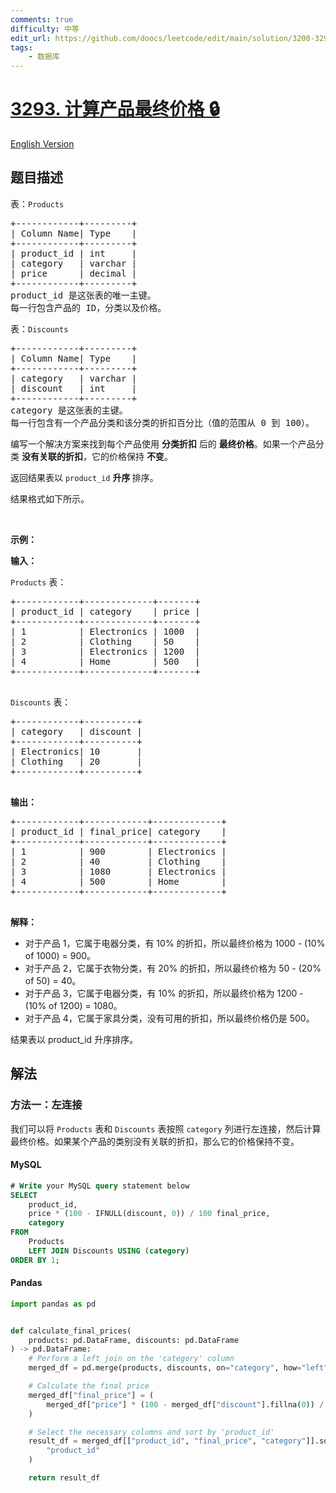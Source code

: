 ```yaml
---
comments: true
difficulty: 中等
edit_url: https://github.com/doocs/leetcode/edit/main/solution/3200-3299/3293.Calculate%20Product%20Final%20Price/README.md
tags:
    - 数据库
---
```


<!-- problem:start -->

# [3293. 计算产品最终价格 🔒](https://leetcode.cn/problems/calculate-product-final-price)

[English Version](/solution/3200-3299/3293.Calculate%20Product%20Final%20Price/README_EN.md)

## 题目描述

<!-- description:start -->

<p>表：<font face="monospace"><code>Products</code></font></p>

<pre>
+------------+---------+ 
| Column Name| Type    | 
+------------+---------+ 
| product_id | int     | 
| category   | varchar |
| price      | decimal |
+------------+---------+
product_id 是这张表的唯一主键。
每一行包含产品的 ID，分类以及价格。
</pre>

<p>表：<font face="monospace"><code>Discounts</code></font></p>

<pre>
+------------+---------+ 
| Column Name| Type    | 
+------------+---------+ 
| category   | varchar |
| discount   | int     |
+------------+---------+
category 是这张表的主键。
每一行包含有一个产品分类和该分类的折扣百分比（值的范围从 0 到 100）。
</pre>

<p>编写一个解决方案来找到每个产品使用 <strong>分类折扣</strong>&nbsp;后的 <strong>最终价格</strong>。如果一个产品分类 <strong>没有关联的折扣</strong>，它的价格保持 <strong>不变</strong>。</p>

<p>返回结果表以&nbsp;<code>product_id</code><em> </em><strong>升序&nbsp;</strong>排序。</p>

<p>结果格式如下所示。</p>

<p>&nbsp;</p>

<p><strong class="example">示例：</strong></p>

<div class="example-block">
<p><strong>输入：</strong></p>

<p><code>Products</code> 表：</p>

<pre class="example-io">
+------------+-------------+-------+
| product_id | category    | price |
+------------+-------------+-------+
| 1          | Electronics | 1000  |
| 2          | Clothing    | 50    |
| 3          | Electronics | 1200  | 
| 4          | Home        | 500   |
+------------+-------------+-------+
  </pre>

<p><code>Discounts</code> 表：</p>

<pre class="example-io">
+------------+----------+
| category   | discount |
+------------+----------+
| Electronics| 10       |
| Clothing   | 20       |
+------------+----------+
  </pre>

<p><strong>输出：</strong></p>

<pre class="example-io">
+------------+------------+-------------+
| product_id | final_price| category    |
+------------+------------+-------------+
| 1          | 900        | Electronics |
| 2          | 40         | Clothing    |
| 3          | 1080       | Electronics |
| 4          | 500        | Home        |
+------------+------------+-------------+
  </pre>

<p><strong>解释：</strong></p>

<ul>
	<li>对于产品 1，它属于电器分类，有 10% 的折扣，所以最终价格为 1000 - (10% of 1000) = 900。</li>
	<li>对于产品 2，它属于衣物分类，有 20% 的折扣，所以最终价格为 50 - (20% of 50) = 40。</li>
	<li>对于产品 3，它属于电器分类，有 10% 的折扣，所以最终价格为&nbsp;1200 - (10% of 1200) = 1080。</li>
	<li>对于产品 4，它属于家具分类，没有可用的折扣，所以最终价格仍是 500。</li>
</ul>
结果表以 product_id 升序排序。</div>

<!-- description:end -->

## 解法

<!-- solution:start -->

### 方法一：左连接

我们可以将 `Products` 表和 `Discounts` 表按照 `category` 列进行左连接，然后计算最终价格。如果某个产品的类别没有关联的折扣，那么它的价格保持不变。

<!-- tabs:start -->

#### MySQL

```sql
# Write your MySQL query statement below
SELECT
    product_id,
    price * (100 - IFNULL(discount, 0)) / 100 final_price,
    category
FROM
    Products
    LEFT JOIN Discounts USING (category)
ORDER BY 1;
```

#### Pandas

```python
import pandas as pd


def calculate_final_prices(
    products: pd.DataFrame, discounts: pd.DataFrame
) -> pd.DataFrame:
    # Perform a left join on the 'category' column
    merged_df = pd.merge(products, discounts, on="category", how="left")

    # Calculate the final price
    merged_df["final_price"] = (
        merged_df["price"] * (100 - merged_df["discount"].fillna(0)) / 100
    )

    # Select the necessary columns and sort by 'product_id'
    result_df = merged_df[["product_id", "final_price", "category"]].sort_values(
        "product_id"
    )

    return result_df
```

<!-- tabs:end -->

<!-- solution:end -->

<!-- problem:end -->
